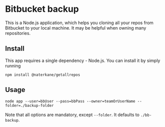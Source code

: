 Bitbucket backup
===

This is a Node.js application, which helps you cloning all your repos from Bitbucket to your local machine. It may be helpful when owning many repositories.

Install
--

This app requires a single dependency - Node.js. You can install it by simply running

```
npm install @naterkane/getallrepos
```

Usage
--
```
node app --user=bbUser --pass=bbPass --owner=teamOrUserName --folder=./backup-folder
```

Note that all options are mandatory, except `--folder`. It defaults to `./bb-backup`.

